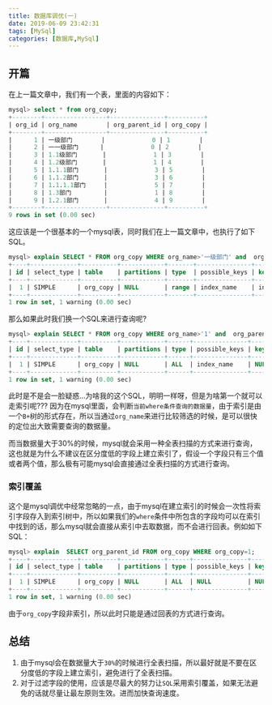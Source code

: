 ```yaml
---
title: 数据库调优(一)
date: 2019-06-09 23:42:31
tags: [MySql]
categories: [数据库,MySql]
---
```



##  开篇

在上一篇文章中，我们有一个表，里面的内容如下：

```sql
mysql> select * from org_copy;
+--------+-----------------+---------------+----------+
| org_id | org_name        | org_parent_id | org_copy |
+--------+-----------------+---------------+----------+
|      1 | 一级部门        |             0 | 1        |
|      2 | 一一级部门      |             0 | 2        |
|      3 | 1.1级部门       |             1 | 3        |
|      4 | 1.2级部门       |             1 | 4        |
|      5 | 1.1.1部门       |             3 | 5        |
|      6 | 1.1.2部门       |             3 | 6        |
|      7 | 1.1.1.1部门     |             5 | 7        |
|      8 | 1.3部门         |             1 | 8        |
|      9 | 1.2.1部门       |             4 | 9        |
+--------+-----------------+---------------+----------+
9 rows in set (0.00 sec)

```
这应该是一个很基本的一个mysql表，同时我们在上一篇文章中，也执行了如下SQL。

```sql
mysql> explain SELECT * FROM org_copy WHERE org_name>'一级部门' and  org_parent_id=1;
+----+-------------+----------+------------+-------+---------------+------------+---------+------+------+----------+-----------------------+
| id | select_type | table    | partitions | type  | possible_keys | key        | key_len | ref  | rows | filtered | Extra                 |
+----+-------------+----------+------------+-------+---------------+------------+---------+------+------+----------+-----------------------+
|  1 | SIMPLE      | org_copy | NULL       | range | index_name    | index_name | 768     | NULL |    1 |    11.11 | Using index condition |
+----+-------------+----------+------------+-------+---------------+------------+---------+------+------+----------+-----------------------+
1 row in set, 1 warning (0.00 sec)

```
那么如果此时我们换一个SQL来进行查询呢?

```sql
mysql> explain SELECT * FROM org_copy WHERE org_name>'1' and  org_parent_id=1;
+----+-------------+----------+------------+------+---------------+------+---------+------+------+----------+-------------+
| id | select_type | table    | partitions | type | possible_keys | key  | key_len | ref  | rows | filtered | Extra       |
+----+-------------+----------+------------+------+---------------+------+---------+------+------+----------+-------------+
|  1 | SIMPLE      | org_copy | NULL       | ALL  | index_name    | NULL | NULL    | NULL |    9 |    11.11 | Using where |
+----+-------------+----------+------------+------+---------------+------+---------+------+------+----------+-------------+
1 row in set, 1 warning (0.00 sec)
```
此时是不是会一脸疑惑...为啥我的这个SQL，明明一样呀，但是为啥第一个就可以走索引呢???
因为在mysql里面，会判断`当前where条件查询的数据量`，由于索引是由一个`B+`树的形式存在，所以当通过`org_name`来进行比较筛选的时候，是可以很快的定位出大致需要查询的数据量。

而当数据量大于30%的时候，mysql就会采用一种全表扫描的方式来进行查询，这也就是为什么不建议在区分度低的字段上建立索引了，假设一个字段只有三个值或者两个值，那么极有可能mysql会直接通过全表扫描的方式进行查询。

### 索引覆盖

这个是mysql调优中经常忽略的一点，由于mysql在建立索引的时候会一次性将索引字段存入到索引树中，所以如果我们的`where`条件中所包含的字段均可以在索引中找到的话，那么mysql就会直接从索引中去取数据，而不会进行回表。例如如下SQL：

```sql
mysql> explain  SELECT org_parent_id FROM org_copy WHERE org_copy=1;
+----+-------------+----------+------------+------+---------------+------+---------+------+------+----------+-------------+
| id | select_type | table    | partitions | type | possible_keys | key  | key_len | ref  | rows | filtered | Extra       |
+----+-------------+----------+------------+------+---------------+------+---------+------+------+----------+-------------+
|  1 | SIMPLE      | org_copy | NULL       | ALL  | NULL          | NULL | NULL    | NULL | 4325 |    10.00 | Using where |
+----+-------------+----------+------------+------+---------------+------+---------+------+------+----------+-------------+
1 row in set, 1 warning (0.00 sec)

```

由于`org_copy`字段非索引，所以此时只能是通过回表的方式进行查询。



## 总结

1. 由于mysql会在数据量大于`30%`的时候进行全表扫描，所以最好就是不要在区分度低的字段上建立索引，避免进行了全表扫描。
2. 对于过滤字段的使用，应该是尽最大的努力让`SQL`采用索引覆盖，如果无法避免的话就尽量让最左原则生效。进而加快查询速度。